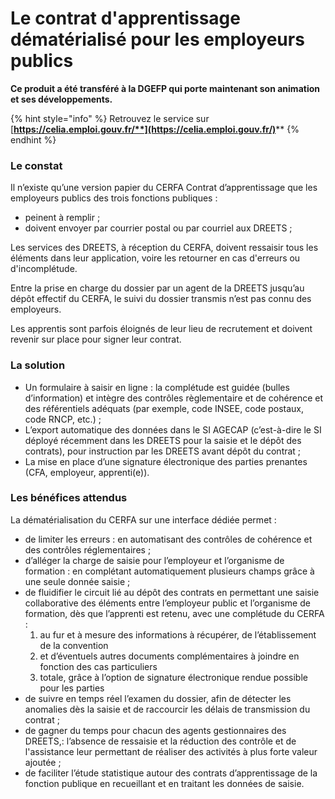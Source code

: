 # Le contrat d'apprentissage dématérialisé pour les employeurs publics

**Ce produit a été transféré à la DGEFP qui porte maintenant son animation et ses développements.**&#x20;

{% hint style="info" %}
Retrouvez le service sur [**https://celia.emploi.gouv.fr/**](https://celia.emploi.gouv.fr/)****
{% endhint %}

### Le constat

Il n’existe qu’une version papier du CERFA Contrat d’apprentissage que les employeurs publics des trois fonctions publiques :&#x20;

* peinent à remplir ;&#x20;
* doivent envoyer par courrier postal ou par courriel aux DREETS ;

Les services des DREETS, à réception du CERFA, doivent ressaisir tous les éléments dans leur application, voire les retourner en cas d'erreurs ou d'incomplétude.

Entre la prise en charge du dossier par un agent de la DREETS jusqu’au dépôt effectif du CERFA, le suivi du dossier transmis n’est pas connu des employeurs.

Les apprentis sont parfois éloignés de leur lieu de recrutement et doivent revenir sur place pour signer leur contrat.

### La solution

* Un formulaire à saisir en ligne : la complétude est guidée (bulles d’information) et intègre des contrôles règlementaire et de cohérence et des référentiels adéquats (par exemple, code INSEE, code postaux, code RNCP, etc.) ;
* L’export automatique des données dans le SI AGECAP (c’est-à-dire le SI déployé récemment dans les DREETS pour la saisie et le dépôt des contrats), pour instruction par les DREETS avant dépôt du contrat ;
* La mise en place d’une signature électronique des parties prenantes (CFA, employeur, apprenti(e)).

### Les bénéfices attendus

La dématérialisation du CERFA sur une interface dédiée permet :

* de limiter les erreurs : en automatisant des contrôles de cohérence et des contrôles réglementaires ;&#x20;
* d’alléger la charge de saisie pour l’employeur et l’organisme de formation : en complétant automatiquement plusieurs champs grâce à une seule donnée saisie ;
* de fluidifier le circuit lié au dépôt des contrats en permettant une saisie collaborative des éléments entre l’employeur public et l’organisme de formation, dès que l’apprenti est retenu, avec une complétude du CERFA :&#x20;
  1. au fur et à mesure des informations à récupérer, de l’établissement de la convention&#x20;
  2. et d’éventuels autres documents complémentaires à joindre en fonction des cas particuliers&#x20;
  3. totale, grâce à l’option de signature électronique rendue possible pour les parties
* de suivre en temps réel l’examen du dossier, afin de détecter les anomalies dès la saisie et de raccourcir les délais de transmission du contrat ;
* de gagner du temps pour chacun des agents gestionnaires des DREETS,: l’absence de ressaisie et la réduction des contrôle et de l'assistance leur permettant de réaliser des activités à plus forte valeur ajoutée ;
* de faciliter l’étude statistique autour des contrats d’apprentissage de la fonction publique en recueillant et en traitant les données de saisie.
